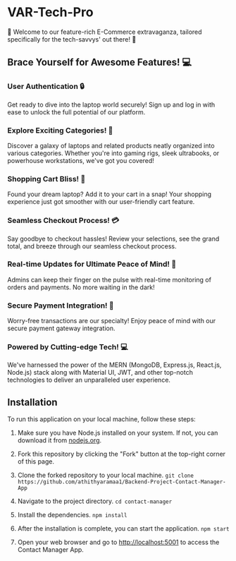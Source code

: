# VAR-Tech-Pro

🎉 Welcome to our feature-rich E-Commerce extravaganza, tailored specifically for the tech-savvys' out there! 🎉

## Brace Yourself for Awesome Features! 💻

### User Authentication 🔒
Get ready to dive into the laptop world securely! Sign up and log in with ease to unlock the full potential of our platform.

### Explore Exciting Categories! 🌟
Discover a galaxy of laptops and related products neatly organized into various categories. Whether you're into gaming rigs, sleek ultrabooks, or powerhouse workstations, we've got you covered!

### Shopping Cart Bliss! 🛒
Found your dream laptop? Add it to your cart in a snap! Your shopping experience just got smoother with our user-friendly cart feature.

### Seamless Checkout Process! 💳
Say goodbye to checkout hassles! Review your selections, see the grand total, and breeze through our seamless checkout process.

### Real-time Updates for Ultimate Peace of Mind! 🚀
Admins can keep their finger on the pulse with real-time monitoring of orders and payments. No more waiting in the dark!

### Secure Payment Integration! 🔐
Worry-free transactions are our specialty! Enjoy peace of mind with our secure payment gateway integration.

### Powered by Cutting-edge Tech! 💻
We've harnessed the power of the MERN (MongoDB, Express.js, React.js, Node.js) stack along with Material UI, JWT, and other top-notch technologies to deliver an unparalleled user experience.

## Installation

To run this application on your local machine, follow these steps:

1. Make sure you have Node.js installed on your system. If not, you can download it from [nodejs.org](https://nodejs.org/).

2. Fork this repository by clicking the "Fork" button at the top-right corner of this page. 

3. Clone the forked repository to your local machine.
```git clone https://github.com/athithyaramaa1/Backend-Project-Contact-Manager-App```

4. Navigate to the project directory.
```cd contact-manager```

5. Install the dependencies.
```npm install```

6. After the installation is complete, you can start the application.
```npm start```

7. Open your web browser and go to [http://localhost:5001](http://localhost:8080) to access the Contact Manager App.

